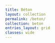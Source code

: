 ```yaml
---
title: Béton
layout: collection
permalink: /beton/
collection: beton
entries_layout: grid
classes: wide
---
```

